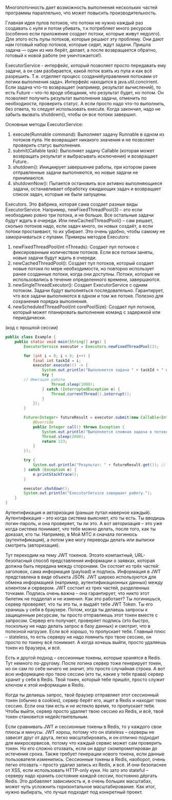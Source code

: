 Многопоточность дает возможность выполнения нескольких частей программы параллельно, что может повысить производительность. 

Главная идея пулов потоков, что потоки не нужно каждый раз создавать с нуля и потом убивать, т.к потребляет много ресурсов (особенно если приложение создает потоки, которые живут недолго). Для этого есть пулы потоков, которые решают эту проблему. Они дают нам готовый набор потоков, которые сидят, ждут задачи. Пришла задача — один из них берёт, делает, а после возвращается обратно, готовый к новой работе (не уничтожается!).

ExecutorService - интерфейс, который позволяет просто передавать ему задачи, а он сам разбирается, какой поток взять из пула и как всё разрешить. Т.е. отделяет процесс создания\управления потоками от логики выполнения задач. Интерфейс находится в java.util.concirrent. 
Если задача что-то возвращает (например, результат вычислений), то есть Future<T> – что-то вроде обещания, что результат будет, но потом. Он позволяет получить результат выполнения задачи, отменить по необходиости, проверить статус. А если просто надо что-то выполнить, без ответа, то следует использовать execute. Когда закончил, надо не забыть вызвать shutdown(), чтобы он все потоки завершил.

Основные методы ExecutorService:
1. execute(Runnable command): Выполняет задачу Runnable в одном из потоков пула. Не возвращает никакого значения и не позволяет проверить статус выполнения.
2. submit(Callable<T> task): Выполняет задачу Callable (которая может возвращать результат и выбрасывать исключения) и возвращает Future<T>..
3. shutdown(): Инициирует завершение работы, при котором ранее отправленные задачи выполняются, но новые задачи не принимаются.
4. shutdownNow(): Пытается остановить все активно выполняющиеся задачи, останавливает обработку ожидающих задач и возвращает список задач, которые не были запущены.

Executors. Это фабрика, которая сама создает разные виды ExecutorService. Например, newFixedThreadPool(3) – это если необходимо ровно три потока, и не больше. Все остальные задачи будут ждать в очереди. Или newCachedThreadPool() – сам решает, сколько потоков надо, если задач много, он новых создаёт, а если потоки простаивают, то их убирает. Это очень удобно, чтобы самому не заморачиваться с пулами.
Примеры методов Executors:
1. newFixedThreadPool(int nThreads): Создает пул потоков с фиксированным количеством потоков. Если все потоки заняты, новые задачи будут ждать в очереди.
2. newCachedThreadPool(): Создает пул потоков, который создает новые потоки по мере необходимости, но повторно использует ранее созданные потоки, когда они доступны. Потоки, которые не использовались в течение определенного времени, завершаются.
3. newSingleThreadExecutor(): Создает ExecutorService с одним потоком. Задачи будут выполняться последовательно. Гарантирует, что все задачи выполняются в одном и том же потоке. Полезно для сохранения порядка выполнения.
4. newScheduledThreadPool(int corePoolSize): Создает пул потоков, который может планировать выполнение команд с задержкой или периодически.

(код с прошлой сессии)

```java
public class Example {
    public static void main(String[] args) {
        ExecutorService executor = Executors.newFixedThreadPool(3);

        for (int i = 0; i < 5; i++) {
            final int taskId = i;
            executor.execute(() -> {
                System.out.println("Выполняется задача " + taskId + " в потоке: " + Thread.currentThread().getName());
                try {
        // Имитация работы
                    Thread.sleep(1000);
                } catch (InterruptedException e) {
                    Thread.currentThread().interrupt();
                }
            });
        }

        Future<Integer> futureResult = executor.submit(new Callable<Integer>() {
            @Override
            public Integer call() throws Exception {
                System.out.println("Выполняется сложная задача в потоке: " + Thread.currentThread().getName());
                Thread.sleep(2000);
                return 123;
            }
        });

        try {
            System.out.println("Результат: " + futureResult.get()); // Блокирует до получения результата
        } catch (Exception e) {
            e.printStackTrace();
        }

        executor.shutdown();
        System.out.println("ExecutorService завершает работу.");
    }
}
```

Аутентификация и авторизация (раньше путал наверное каждый). Аутентификация – это когда система выясняет, кто ты есть. Ты вводишь логин-пароль, и она проверяет, ты ли это. А вот авторизация – это уже когда система понимает, что тебе можно делать, после того, как ты доказал, кто ты. Например, в Мой МТС я сначала логинюсь (аутентификация), а потом уже могу переводы делать или выписки смотреть (авторизация).

Тут переходим на тему JWT токенов. Этоэто компактный, URL-безопасный способ представления информации о заявках, которая должна быть передана между сторонами. Он состоит из трёх частей: заголовок, сама информация (payload) и подпись. Информация в JWT представлена в виде объекта JSON. JWT широко используются для обмена информацией (например, аутентификационных данных) между клиентом и сервером. JWT состоит из трех частей, разделенных точками. Подпись очень важна – она гарантирует, что никто этот билетик не подделал и не изменил.
Как это работает? Ты логинишься, сервер проверяет, что ты это ты, и выдаёт тебе JWT Token. Ты его хранишь у себя в браузере. Потом, когда ты делаешь запросы к защищенным ресурсам, ты просто отправляешь этот токен вместе с запросом. Сервер его получает, проверяет подпись (это быстро, поскольку не надо делать запрос в базу данных) и смотрит, что в полезной нагрузке. Если всё хорошо, то пропускает тебя. Главный плюс – stateless, то есть серверу не надо помнить про твою сессию, он просто по токену всё понимает. А когда хочешь выйти, просто удаляешь токен из браузера, и всё.

Есть и другой подход – сессионные токены, которые хранятся в Redis. Тут немного по-другому. После логина сервер тоже генерирует токен, но он сам по себе ничего не значит, это просто случайная строка. А вот всю информацию про твою сессию (кто ты, какие у тебя права) сервер хранит у себя в Redis. Твой токен, который тебе пришёл, просто служит ключом к этой информации в Redis.

Когда ты делаешь запрос, твой браузер отправляет этот сессионный токен (обычно в cookies), сервер берёт его, ищет в Redis и находит твою сессию. Если она там есть и не истекло время, то пропускает тебя. Чтобы выйти, сервер просто удаляет твою сессию из Redis, и всё, твой токен становится недействительным.

Если сравнивать JWT и сессионные токены в Redis, то у каждого свои плюсы и минусы. JWT хорош, потому что он stateless – серверы не зависят друг от друга, легко масштабировать, и он отлично подходит для микросервисов, потому что каждый сервис может сам проверить токен. Но его сложно отозвать, если он вдруг скомпрометирован до истечения срока. Также требует генерации нового токена, если данные пользователя изменились.
Сессионные токены в Redis, наоборот, очень легко отозвать – просто удалил запись из Redis, и всё. И они безопаснее от XSS, если использовать HTTP-only куки. Но зато это stateful – серверу надо хранить состояние каждой сессии, постоянно дёргать Redis. Это добавляет зависимость и, в очень больших масштабах, может чуть усложнить горизонтальное масштабирование. Как итог, нужно выбирать, что лучше подходит под конкретный проект.

